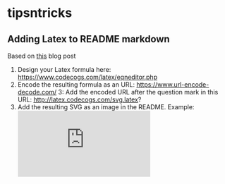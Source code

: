 # tipsntricks

## Adding Latex to README markdown
Based on [this](https://chaonan99.github.io/2016/how-to-add-equation-on-github-markdown-file/) blog post

1. Design your Latex formula here: https://www.codecogs.com/latex/eqneditor.php
2. Encode the resulting formula as an URL: https://www.url-encode-decode.com/
3: Add the encoded URL after the question mark in this URL: http://latex.codecogs.com/svg.latex?
4. Add the resulting SVG as an image in the README. Example: ![img](http://latex.codecogs.com/svg.latex?%5Cfrac%7B%5Csigma%7D%7B%5Cmu%7D)

